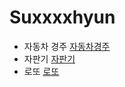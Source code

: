 # Suxxxxhyun

- 자동차 경주 [자동차경주](https://github.com/woowacourse-precourse/java-racingcar-6/pull/2390)
- 자판기 [자판기](https://github.com/woowacourse/java-vendingmachine-precourse/pull/188)
- 로또 [로또](https://github.com/woowacourse-precourse/java-lotto-6/pull/2105)
